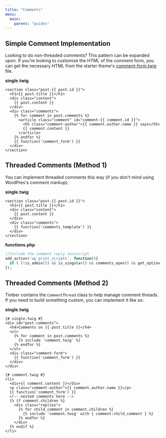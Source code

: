 ```yaml
---
title: "Comments"
menu:
  main:
    parent: "guides"
---
```


## Simple Comment Implementation
Looking to do non-threaded comments? This pattern can be expanded upon. If you're looking to customize the HTML of the comment form, you can get the necessary HTML from the starter theme's [comment-form.twig](https://github.com/timber/starter-theme/blob/master/templates/comment-form.twig) file.

**single.twig**
```twig
<section class="post-{{ post.id }}">
  <h1>{{ post.title }}</h1>
  <div class="content">
    {{ post.content }}
  </div>
  <div class="comments">
    {% for comment in post.comments %}
      <article class="comment" id="comment-{{ comment.id }}">
      	<h5 class="comment-author">{{ comment.author.name }} says</h5>
        {{ comment.content }}
      </article>
    {% endfor %}
    {{ function('comment_form') }}
  </div>
</section>
```

## Threaded Comments (Method 1)

You can implement threaded comments this way (if you don't mind using WordPres's comment markup).

**single.twig**
```twig
<section class="post-{{ post.id }}">
  <h1>{{ post.title }}</h1>
  <div class="content">
    {{ post.content }}
  </div>
  <div class="comments">
    {{ function('comments_template') }}
  </div>
</section>
```

**functions.php**
```php
//Include the comment reply Javascript
add_action('wp_print_scripts', function(){
  if ( (!is_admin()) && is_singular() && comments_open() && get_option('thread_comments') ) wp_enqueue_script( 'comment-reply' );
});
```

## Threaded Comments (Method 2)

Timber contains the `CommentThread` class to help manage comment threads. If you need to build something custom, you can implement it like so:

**single.twig**
```twig
{# single.twig #}
<div id="post-comments">
  <h4>Comments on {{ post.title }}</h4>
  <ul>
    {% for comment in post.comments %}
      {% include 'comment.twig' %}
    {% endfor %}
  </ul>
  <div class="comment-form">
    {{ function('comment_form') }}
  </div>
</div>
```

```twig
{# comment.twig #}
<li>
  <div>{{ comment.content }}</div>
  <p class="comment-author">{{ comment.author.name }}</p>
  {{ function('comment_form') }}
  <!-- nested comments here -->
  {% if comment.children %}
    <div class="replies"> 
      {% for child_comment in comment.children %}
        {% include 'comment.twig' with { comment:child_comment } %}
      {% endfor %}
    </div> 
  {% endif %}    
</li>
```